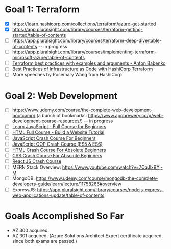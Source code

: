 # Goal 1: Terraform
- [x] https://learn.hashicorp.com/collections/terraform/azure-get-started  
- [x] https://app.pluralsight.com/library/courses/terraform-getting-started/table-of-contents
- [ ] https://app.pluralsight.com/library/courses/terraform-deep-dive/table-of-contents -- in progress
- [ ] https://app.pluralsight.com/library/courses/implementing-terraform-microsoft-azure/table-of-contents
- [ ] [Terraform best practices with examples and arguments - Anton Babenko](https://www.youtube.com/watch?v=mOsiLZGdXS4)
- [ ] [Best Practices of Infrastructure as Code with HashiCorp Terraform](https://www.youtube.com/watch?v=T56lZb7WNLc)
- [ ] More speeches by Rosemary Wang from HashiCorp

# Goal 2: Web Development
- [ ] https://www.udemy.com/course/the-complete-web-development-bootcamp/ (a bunch of bookmarks: https://www.appbrewery.co/p/web-development-course-resources/) -- in progress
- [ ] [Learn JavaScript - Full Course for Beginners](https://www.youtube.com/watch?v=PkZNo7MFNFg)
- [ ] [HTML Full Course - Build a Website Tutorial](https://www.youtube.com/watch?v=pQN-pnXPaVg)
- [ ] [JavaScript Crash Course For Beginners](https://www.youtube.com/watch?v=hdI2bqOjy3c)
- [ ] [JavaScript OOP Crash Course (ES5 & ES6)](https://www.youtube.com/watch?v=vDJpGenyHaA)
- [ ] [HTML Crash Course For Absolute Beginners](https://www.youtube.com/watch?v=UB1O30fR-EE)
- [ ] [CSS Crash Course For Absolute Beginners](https://www.youtube.com/watch?v=yfoY53QXEnI)
- [ ] [React JS Crash Course](https://www.youtube.com/watch?v=sBws8MSXN7A)
- [ ] MERN Stack Overview: https://www.youtube.com/watch?v=7CqJlxBYj-M
- [ ] MongoDB: https://www.udemy.com/course/mongodb-the-complete-developers-guide/learn/lecture/11758266#overview
- [ ] ExpressJS: https://app.pluralsight.com/library/courses/nodejs-express-web-applications-update/table-of-contents

# Goals Accomplished So Far
- AZ 300 acquired.
- AZ 301 acquired. (Azure Solutions Architect Expert certificate acquired, since both exams are passed.)
